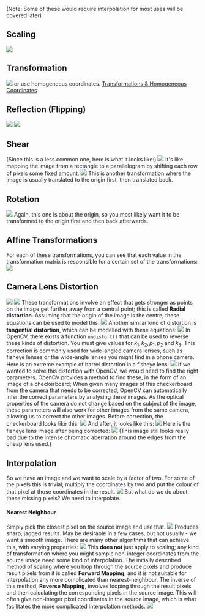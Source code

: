 (Note: Some of these would require interpolation for most uses will be covered later)
## Scaling
![](Pasted%20image%2020230317144821.png)
## Transformation
![](Pasted%20image%2020230317145002.png)
or use homogeneous coordinates.
[Transformations & Homogeneous Coordinates](Transformations%20&%20Homogeneous%20Coordinates.md)
## Reflection (Flipping)
![](Pasted%20image%2020230317145134.png)
![](Pasted%20image%2020230317145142.png)
## Shear
(Since this is a less common one, here is what it looks like:)
![](Pasted%20image%2020230317145258.png)
It's like mapping the image from a rectangle to a parallelogram by shifting each row of pixels some fixed amount.
![](Pasted%20image%2020230317145227.png)
This is another transformation where the image is usually translated to the origin first, then translated back.
## Rotation
![](Pasted%20image%2020230317145413.png)
Again, this one is about the origin, so you most likely want it to be transformed to the origin first and then back afterwards.
## Affine Transformations
For each of these transformations, you can see that each value in the transformation matrix is responsible for a certain set of the transformations:
![](Pasted%20image%2020230317145552.png)
## Camera Lens Distortion
![](Pasted%20image%2020230317145622.png)
![](Pasted%20image%2020230317145659.png)
These transformations involve an effect that gets stronger as points on the image get further away from a central point; this is called **Radial distortion**. Assuming that the origin of the image is the centre, these equations can be used to model this:
![](Pasted%20image%2020230317145837.png)
Another similar kind of distortion is **tangential distortion**, which can be modelled with these equations:
![](Pasted%20image%2020230317150032.png)
In OpenCV, there exists a function `undistort()` that can be used to reverse these kinds of distortion. You must give values for $k_1, k_2, p_1, p_2$ and $k_3$.
This correction is commonly used for wide-angled camera lenses, such as fisheye lenses or the wide-angle lenses you might find in a phone camera. Here is an extreme example of barrel distortion in a fisheye lens:
![](Pasted%20image%2020230317150425.png)
If we wanted to solve this distortion with OpenCV, we would need to find the right parameters. OpenCV provides a method to find these, in the form of an image of a checkerboard; When given many images of this checkerboard from the camera that needs to be corrected, OpenCV can automatically infer the correct parameters by analysing these images. As the optical properties of the camera do not change based on the subject of the image, these parameters will also work for other images from the same camera, allowing us to correct the other images.
Before correction, the checkerboard looks like this:
![](Pasted%20image%2020230317150714.png)
And after, it looks like this:
![](Pasted%20image%2020230317150822.png)
Here is the fisheye lens image after being corrected:
![](Pasted%20image%2020230317150917.png)
(This image still looks really bad due to the intense chromatic aberration around the edges from the cheap lens used.)

## Interpolation
So we have an image and we want to scale by a factor of two. For some of the pixels this is trivial; multiply the coordinates by two and put the colour of that pixel at those coordinates in the result.
![](Pasted%20image%2020230317151151.png)
But what do we do about these missing pixels? We need to interpolate.
#### Nearest Neighbour
Simply pick the closest pixel on the source image and use that.
![](Pasted%20image%2020230317151322.png)
Produces sharp, jagged results. May be desirable in a few cases, but not usually - we want a smooth image. There are many other algorithms that can achieve this, with varying properties:
![](Pasted%20image%2020230317151511.png)
This **does not** just apply to scaling; any kind of transformation where you might sample non-integer coordinates from the source image need some kind of interpolation.
The initially described method of scaling where you loop through the source pixels and produce result pixels from it is called **Forward Mapping**, and it is not suitable for interpolation any more complicated than nearest-neighbour.
The inverse of this method, **Reverse Mapping**, involves looping through the result pixels and then calculating the corresponding pixels in the source image. This will often give non-integer pixel coordinates in the source image, which is what facilitates the more complicated interpolation methods.
![](Pasted%20image%2020230317152048.png)